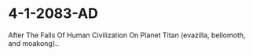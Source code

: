 # 4-1-2083-AD
After The Falls Of Human Civilization On Planet Titan (evazilla, bellomoth, and moakong)..
